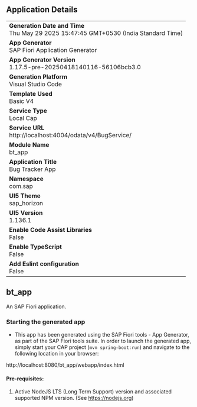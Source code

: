 ## Application Details
|               |
| ------------- |
|**Generation Date and Time**<br>Thu May 29 2025 15:47:45 GMT+0530 (India Standard Time)|
|**App Generator**<br>SAP Fiori Application Generator|
|**App Generator Version**<br>1.17.5-pre-20250418140116-56106bcb3.0|
|**Generation Platform**<br>Visual Studio Code|
|**Template Used**<br>Basic V4|
|**Service Type**<br>Local Cap|
|**Service URL**<br>http://localhost:4004/odata/v4/BugService/|
|**Module Name**<br>bt_app|
|**Application Title**<br>Bug Tracker App|
|**Namespace**<br>com.sap|
|**UI5 Theme**<br>sap_horizon|
|**UI5 Version**<br>1.136.1|
|**Enable Code Assist Libraries**<br>False|
|**Enable TypeScript**<br>False|
|**Add Eslint configuration**<br>False|

## bt_app

An SAP Fiori application.

### Starting the generated app

-   This app has been generated using the SAP Fiori tools - App Generator, as part of the SAP Fiori tools suite.  In order to launch the generated app, simply start your CAP project (```mvn spring-boot:run```) and navigate to the following location in your browser:

http://localhost:8080/bt_app/webapp/index.html

#### Pre-requisites:

1. Active NodeJS LTS (Long Term Support) version and associated supported NPM version.  (See https://nodejs.org)


